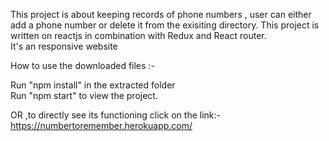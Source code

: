 This project is about keeping records of phone numbers , user can either add a phone number or delete it from the exisiting directory. 
This project is written on reactjs in combination with Redux and React router.<br/>
It's an responsive website

How to use the downloaded files :-<br/>

Run "npm install" in the extracted folder<br/>
Run "npm start" to view the project.<br/>

OR ,to directly see its functioning click on the link:-<br/>
https://numbertoremember.herokuapp.com/
